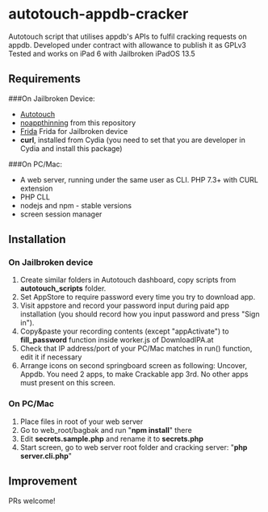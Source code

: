 # autotouch-appdb-cracker
Autotouch script that utilises appdb's APIs to fulfil cracking requests on appdb. Developed under contract with allowance to publish it as GPLv3
Tested and works on iPad 6 with Jailbroken iPadOS 13.5
## Requirements

###On Jailbroken Device:

- [Autotouch](https://autotouch.net)
- [noappthinning](https://github.com/n3d1117/n3d1117.github.io) from this repository
- [Frida](https://build.frida.re) Frida for Jailbroken device
- **curl**, installed from Cydia (you need to set that you are developer in Cydia and install this package)

###On PC/Mac:

- A web server, running under the same user as CLI. PHP 7.3+ with CURL extension
- PHP CLL
- nodejs and npm - stable versions
- screen session manager


## Installation

### On Jailbroken device
1. Create similar folders in Autotouch dashboard, copy scripts from **autotouch_scripts** folder.
2. Set AppStore to require password every time you try to download app.
3. Visit appstore and record your password input during paid app installation (you should record how you input password and press "Sign in").
4. Copy&paste your recording contents (except "appActivate") to **fill_password** function inside worker.js of DownloadIPA.at
5. Check that IP address/port of your PC/Mac matches in run() function, edit it if necessary
6. Arrange icons on second springboard screen as following: Uncover, Appdb. You need 2 apps, to make Crackable app 3rd. No other apps must present on this screen.

### On PC/Mac

1. Place files in root of your web server
2. Go to web_root/bagbak and run "**npm install**" there
3. Edit **secrets.sample.php** and rename it to **secrets.php**
4. Start screen, go to web server root folder and cracking server: "**php server.cli.php**"
## Improvement

PRs welcome!
